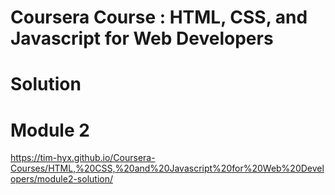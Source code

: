 # Coursera Course : HTML, CSS, and Javascript for Web Developers

# Solution

# Module 2

https://tim-hyx.github.io/Coursera-Courses/HTML,%20CSS,%20and%20Javascript%20for%20Web%20Developers/module2-solution/